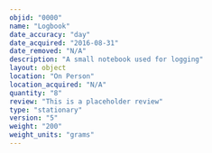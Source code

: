 ```yaml
---
objid: "0000"
name: "Logbook"
date_accuracy: "day"
date_acquired: "2016-08-31"
date_removed: "N/A"
description: "A small notebook used for logging"
layout: object
location: "On Person"
location_acquired: "N/A"
quantity: "8"
review: "This is a placeholder review"
type: "stationary"
version: "5"
weight: "200"
weight_units: "grams"
---
```

